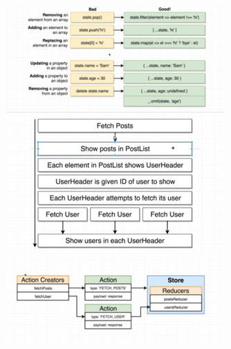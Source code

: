 <img src="./Assets/8.goodbad.jpg"><img>
<img src ="./Assets/9.jpg"></img>
<img src="./Assets/10.jpg"></img>